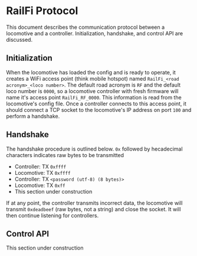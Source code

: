 # RailFi Protocol
This document describes the communication protocol between a locomotive and a controller. Initialization, handshake, and control API are discussed.

## Initialization
When the locomotive has loaded the config and is ready to operate, it creates a WiFi access point (think mobile hotspot) named `RailFi_<road acronym>_<loco number>`. The default road acronym is `RF` and the default loco number is `0000`, so a locomotive controller with fresh firmware will name it's access point `RailFi_RF_0000`. This information is read from the locomotive's config file. Once a controller connects to this access point, it should connect a TCP socket to the locomotive's IP address on port `100` and perform a handshake.

## Handshake
The handshake procedure is outlined below. `0x` followed by hecadecimal characters indicates raw bytes to be transmitted

* Controller: TX `0xffff`
* Locomotive: TX `0xffff`
* Controller: TX `<password (utf-8) (8 bytes)>`
* Locomotive: TX `0xff`
* This section under construction

If at any point, the controller transmits incorrect data, the locomotive will transmit `0xdeadbeef` (raw bytes, not a string) and close the socket. It will then continue listening for controllers.

## Control API
This section under construction